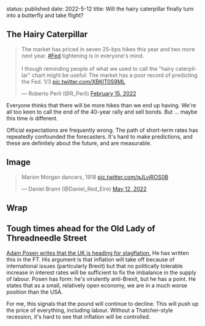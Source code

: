 status: published
date: 2022-5-12
title: Will the hairy caterpillar finally turn into a butterfly and take flight?

## The Hairy Caterpillar

<blockquote class="twitter-tweet"><p lang="en" dir="ltr">The market has priced in seven 25-bps hikes this year and two more next year. <a href="https://twitter.com/hashtag/Fed?src=hash&amp;ref_src=twsrc%5Etfw">#Fed</a> tightening is in everyone&#39;s mind.<br><br>I though reminding people of what we used to call the &quot;hairy caterpillar&quot; chart might be useful: The market has a poor record of predicting the Fed. 1/3 <a href="https://t.co/XBKlT0S9ML">pic.twitter.com/XBKlT0S9ML</a></p>&mdash; Roberto Perli (@R_Perli) <a href="https://twitter.com/R_Perli/status/1493623430473830401?ref_src=twsrc%5Etfw">February 15, 2022</a></blockquote> <script async src="https://platform.twitter.com/widgets.js" charset="utf-8"></script> 

Everyone thinks that there will be more hikes than we end up having.
We're all too keen to call the end of the 40-year  rally and sell bonds.
But ... maybe this time _is_ different.

Official expectations are frequently wrong. 
The path of short-term rates has repeatedly confounded the forecasters.
It's hard to make predictions, and these are definitely about the future, and are measurable.

## Image

<blockquote class="twitter-tweet"><p lang="en" dir="ltr">Marion Morgan dancers, 1918 <a href="https://t.co/qJLvjROS0B">pic.twitter.com/qJLvjROS0B</a></p>&mdash; Daniel Brami (@Daniel_Red_Eire) <a href="https://twitter.com/Daniel_Red_Eire/status/1524669370336788480?ref_src=twsrc%5Etfw">May 12, 2022</a></blockquote> <script async src="https://platform.twitter.com/widgets.js" charset="utf-8"></script> 

## Wrap

## Tough times ahead for the Old Lady of Threadneedle Street

[Adam Posen writes that the UK is heading for stagflation.](https://www.ft.com/content/34eea151-ffae-4ae9-a5e9-85bac48d8a4c)
He has written this in the FT.
His argument is that inflation will take off because of international issues (particularly Brexit) but that 
no politically tolerable increase in interest rates will be sufficient to fix the imbalance in the supply of labour.
Posen has form: he's virulently anti-Brexit, but he has a point.
He states that as  a small, relatively open economy, we are in a much worse position than the USA.

For me, this signals that the pound will continue to decline. This will push up the price of everything,
including labour. 
Without a Thatcher-style recession, it's hard to see that inflation will be controlled.
